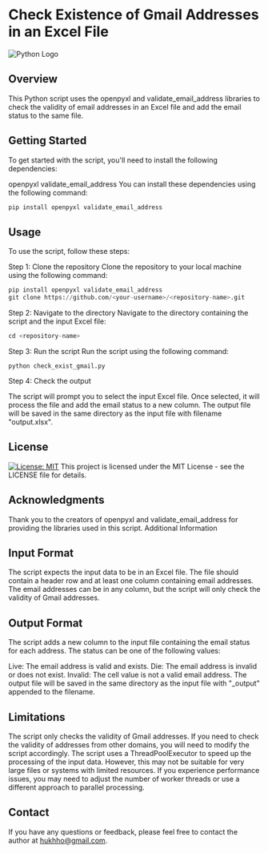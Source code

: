 # Check Existence of Gmail Addresses in an Excel File
![Python Logo](https://www.python.org/static/community_logos/python-logo.png)
## Overview
This Python script uses the openpyxl and validate_email_address libraries to check the validity of email addresses in an Excel file and add the email status to the same file.
## Getting Started
To get started with the script, you'll need to install the following dependencies:

openpyxl
validate_email_address
You can install these dependencies using the following command:

```python
pip install openpyxl validate_email_address
```

## Usage
To use the script, follow these steps:

Step 1: Clone the repository
Clone the repository to your local machine using the following command:

```python
pip install openpyxl validate_email_address
git clone https://github.com/<your-username>/<repository-name>.git
```
Step 2: Navigate to the directory
Navigate to the directory containing the script and the input Excel file:

```python
cd <repository-name>
```
Step 3: Run the script
Run the script using the following command:

```
python check_exist_gmail.py
```

Step 4: Check the output

The script will prompt you to select the input Excel file. Once selected, it will process the file and add the email status to a new column. The output file will be saved in the same directory as the input file with filename "output.xlsx".


## License
[![License: MIT](https://img.shields.io/badge/License-MIT-yellow.svg)](https://opensource.org/licenses/MIT)
This project is licensed under the MIT License - see the LICENSE file for details.

## Acknowledgments
Thank you to the creators of openpyxl and validate_email_address for providing the libraries used in this script.
Additional Information

## Input Format
The script expects the input data to be in an Excel file. The file should contain a header row and at least one column containing email addresses. The email addresses can be in any column, but the script will only check the validity of Gmail addresses.

## Output Format
The script adds a new column to the input file containing the email status for each address. The status can be one of the following values:

Live: The email address is valid and exists.
Die: The email address is invalid or does not exist.
Invalid: The cell value is not a valid email address.
The output file will be saved in the same directory as the input file with "_output" appended to the filename.

## Limitations
The script only checks the validity of Gmail addresses. If you need to check the validity of addresses from other domains, you will need to modify the script accordingly.
The script uses a ThreadPoolExecutor to speed up the processing of the input data. However, this may not be suitable for very large files or systems with limited resources. If you experience performance issues, you may need to adjust the number of worker threads or use a different approach to parallel processing.
## Contact
If you have any questions or feedback, please feel free to contact the author at hukhho@gmail.com.
